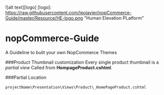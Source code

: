 ![alt text][logo]
[logo]: https://raw.githubusercontent.com/leojavier/nopCommerce-Guide/master/Resource/HE-logo.png "Human Elevation PLatform"

# nopCommerce-Guide
A Guideline to built your own NopCommerce Themes

###Product Thumbnail customization
Every single product thumbnail is a *partial view* Called from **HompageProduct.cshtml**.

###Partial Location
```sh
projectName\Presentation\Views\Product\_HomePageProduct.cshtml
```
